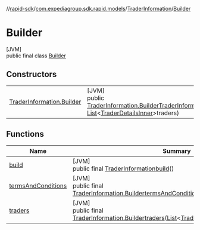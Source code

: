 //[rapid-sdk](../../../../index.md)/[com.expediagroup.sdk.rapid.models](../../index.md)/[TraderInformation](../index.md)/[Builder](index.md)

# Builder

[JVM]\
public final class [Builder](index.md)

## Constructors

| | |
|---|---|
| [TraderInformation.Builder](-trader-information.-builder.md) | [JVM]<br>public [TraderInformation.Builder](index.md)[TraderInformation.Builder](-trader-information.-builder.md)([String](https://docs.oracle.com/javase/8/docs/api/java/lang/String.html)termsAndConditions, [List](https://docs.oracle.com/javase/8/docs/api/java/util/List.html)&lt;[TraderDetailsInner](../../-trader-details-inner/index.md)&gt;traders) |

## Functions

| Name | Summary |
|---|---|
| [build](build.md) | [JVM]<br>public final [TraderInformation](../index.md)[build](build.md)() |
| [termsAndConditions](terms-and-conditions.md) | [JVM]<br>public final [TraderInformation.Builder](index.md)[termsAndConditions](terms-and-conditions.md)([String](https://docs.oracle.com/javase/8/docs/api/java/lang/String.html)termsAndConditions) |
| [traders](traders.md) | [JVM]<br>public final [TraderInformation.Builder](index.md)[traders](traders.md)([List](https://docs.oracle.com/javase/8/docs/api/java/util/List.html)&lt;[TraderDetailsInner](../../-trader-details-inner/index.md)&gt;traders) |

